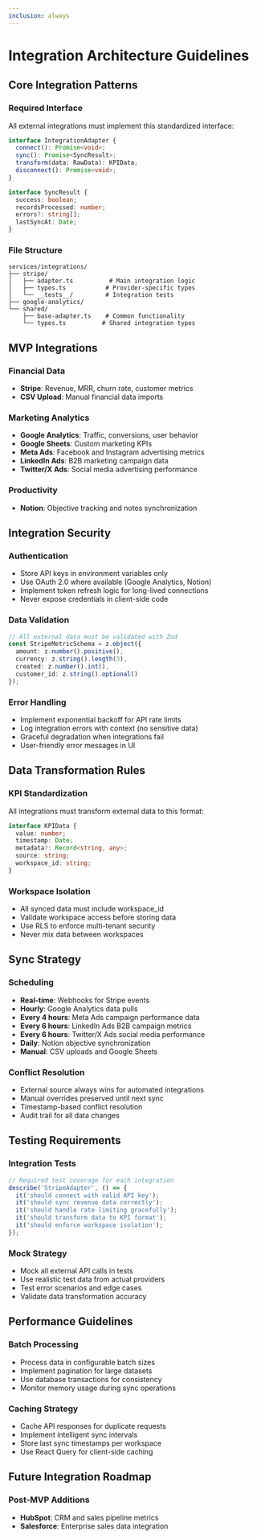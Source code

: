 ```yaml
---
inclusion: always
---
```


# Integration Architecture Guidelines

## Core Integration Patterns

### Required Interface
All external integrations must implement this standardized interface:

```typescript
interface IntegrationAdapter {
  connect(): Promise<void>;
  sync(): Promise<SyncResult>;
  transform(data: RawData): KPIData;
  disconnect(): Promise<void>;
}

interface SyncResult {
  success: boolean;
  recordsProcessed: number;
  errors?: string[];
  lastSyncAt: Date;
}
```

### File Structure
```
services/integrations/
├── stripe/
│   ├── adapter.ts          # Main integration logic
│   ├── types.ts           # Provider-specific types
│   └── __tests__/         # Integration tests
├── google-analytics/
└── shared/
    ├── base-adapter.ts    # Common functionality
    └── types.ts          # Shared integration types
```

## MVP Integrations

### Financial Data
- **Stripe**: Revenue, MRR, churn rate, customer metrics
- **CSV Upload**: Manual financial data imports

### Marketing Analytics  
- **Google Analytics**: Traffic, conversions, user behavior
- **Google Sheets**: Custom marketing KPIs
- **Meta Ads**: Facebook and Instagram advertising metrics
- **LinkedIn Ads**: B2B marketing campaign data
- **Twitter/X Ads**: Social media advertising performance

### Productivity
- **Notion**: Objective tracking and notes synchronization

## Integration Security

### Authentication
- Store API keys in environment variables only
- Use OAuth 2.0 where available (Google Analytics, Notion)
- Implement token refresh logic for long-lived connections
- Never expose credentials in client-side code

### Data Validation
```typescript
// All external data must be validated with Zod
const StripeMetricSchema = z.object({
  amount: z.number().positive(),
  currency: z.string().length(3),
  created: z.number().int(),
  customer_id: z.string().optional()
});
```

### Error Handling
- Implement exponential backoff for API rate limits
- Log integration errors with context (no sensitive data)
- Graceful degradation when integrations fail
- User-friendly error messages in UI

## Data Transformation Rules

### KPI Standardization
All integrations must transform external data to this format:
```typescript
interface KPIData {
  value: number;
  timestamp: Date;
  metadata?: Record<string, any>;
  source: string;
  workspace_id: string;
}
```

### Workspace Isolation
- All synced data must include workspace_id
- Validate workspace access before storing data
- Use RLS to enforce multi-tenant security
- Never mix data between workspaces

## Sync Strategy

### Scheduling
- **Real-time**: Webhooks for Stripe events
- **Hourly**: Google Analytics data pulls
- **Every 4 hours**: Meta Ads campaign performance data
- **Every 6 hours**: LinkedIn Ads B2B campaign metrics
- **Every 6 hours**: Twitter/X Ads social media performance
- **Daily**: Notion objective synchronization
- **Manual**: CSV uploads and Google Sheets

### Conflict Resolution
- External source always wins for automated integrations
- Manual overrides preserved until next sync
- Timestamp-based conflict resolution
- Audit trail for all data changes

## Testing Requirements

### Integration Tests
```typescript
// Required test coverage for each integration
describe('StripeAdapter', () => {
  it('should connect with valid API key');
  it('should sync revenue data correctly');
  it('should handle rate limiting gracefully');
  it('should transform data to KPI format');
  it('should enforce workspace isolation');
});
```

### Mock Strategy
- Mock all external API calls in tests
- Use realistic test data from actual providers
- Test error scenarios and edge cases
- Validate data transformation accuracy

## Performance Guidelines

### Batch Processing
- Process data in configurable batch sizes
- Implement pagination for large datasets
- Use database transactions for consistency
- Monitor memory usage during sync operations

### Caching Strategy
- Cache API responses for duplicate requests
- Implement intelligent sync intervals
- Store last sync timestamps per workspace
- Use React Query for client-side caching

## Future Integration Roadmap

### Post-MVP Additions
- **HubSpot**: CRM and sales pipeline metrics
- **Salesforce**: Enterprise sales data integration